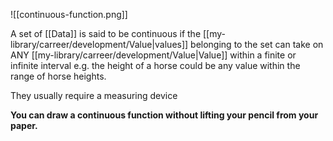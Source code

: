 ![[continuous-function.png]]

A set of [[Data]] is said to be continuous if the [[my-library/carreer/development/Value|values]] belonging to the set can take on ANY [[my-library/carreer/development/Value|Value]] within a finite or infinite interval e.g. the height of a horse could be any value within the range of horse heights.

They usually require a measuring device

**You can draw a continuous function without lifting your pencil from your paper.**
